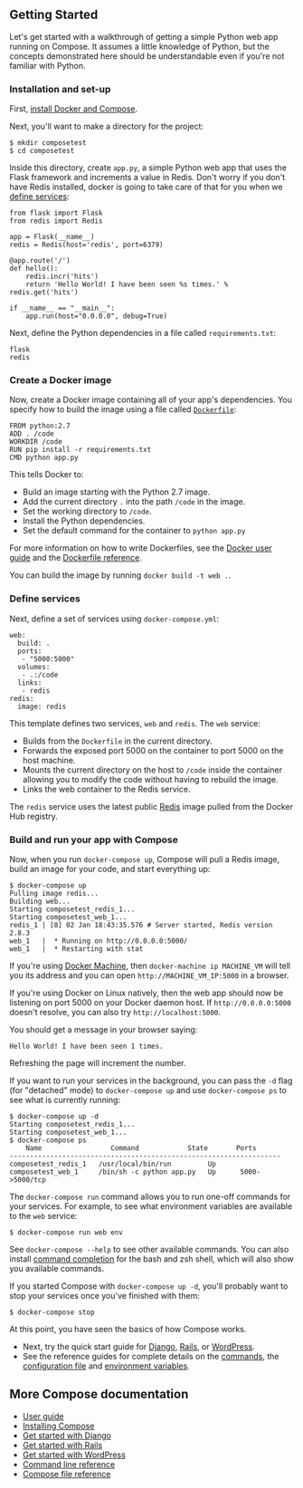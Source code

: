 <!--[metadata]>
+++
title = "Getting Started"
description = "Getting started with Docker Compose"
keywords = ["documentation, docs,  docker, compose, orchestration, containers"]
[menu.main]
parent="smn_workw_compose"
weight=3
+++
<![end-metadata]-->


## Getting Started

Let's get started with a walkthrough of getting a simple Python web app running
on Compose. It assumes a little knowledge of Python, but the concepts
demonstrated here should be understandable even if you're not familiar with
Python.

### Installation and set-up

First, [install Docker and Compose](install.md).

Next, you'll want to make a directory for the project:

    $ mkdir composetest
    $ cd composetest

Inside this directory, create `app.py`, a simple Python web app that uses the Flask
framework and increments a value in Redis. Don't worry if you don't have Redis installed, docker is going to take care of that for you when we [define services](#define-services):

    from flask import Flask
    from redis import Redis

    app = Flask(__name__)
    redis = Redis(host='redis', port=6379)

    @app.route('/')
    def hello():
        redis.incr('hits')
        return 'Hello World! I have been seen %s times.' % redis.get('hits')

    if __name__ == "__main__":
        app.run(host="0.0.0.0", debug=True)

Next, define the Python dependencies in a file called `requirements.txt`:

    flask
    redis

### Create a Docker image

Now, create a Docker image containing all of your app's dependencies. You
specify how to build the image using a file called
[`Dockerfile`](http://docs.docker.com/reference/builder/):

    FROM python:2.7
    ADD . /code
    WORKDIR /code
    RUN pip install -r requirements.txt
    CMD python app.py

This tells Docker to:

* Build an image starting with the Python 2.7 image.
* Add the current directory `.` into the path `/code` in the image.
* Set the working directory to `/code`.
* Install the Python dependencies.
* Set the default command for the container to `python app.py`

For more information on how to write Dockerfiles, see the [Docker user guide](https://docs.docker.com/userguide/dockerimages/#building-an-image-from-a-dockerfile) and the [Dockerfile reference](http://docs.docker.com/reference/builder/).

You can build the image by running `docker build -t web .`.

### Define services

Next, define a set of services using `docker-compose.yml`:

    web:
      build: .
      ports:
       - "5000:5000"
      volumes:
       - .:/code
      links:
       - redis
    redis:
      image: redis

This template defines two services, `web` and `redis`. The `web` service:

* Builds from the `Dockerfile` in the current directory.
* Forwards the exposed port 5000 on the container to port 5000 on the host machine.
* Mounts the current directory on the host to `/code` inside the container allowing you to modify the code without having to rebuild the image.
* Links the web container to the Redis service.

The `redis` service uses the latest public [Redis](https://registry.hub.docker.com/_/redis/) image pulled from the Docker Hub registry.

### Build and run your app with Compose

Now, when you run `docker-compose up`, Compose will pull a Redis image, build an image for your code, and start everything up:

    $ docker-compose up
    Pulling image redis...
    Building web...
    Starting composetest_redis_1...
    Starting composetest_web_1...
    redis_1 | [8] 02 Jan 18:43:35.576 # Server started, Redis version 2.8.3
    web_1   |  * Running on http://0.0.0.0:5000/
    web_1   |  * Restarting with stat

If you're using [Docker Machine](https://docs.docker.com/machine), then `docker-machine ip MACHINE_VM` will tell you its address and you can open `http://MACHINE_VM_IP:5000` in a browser.

If you're using Docker on Linux natively, then the web app should now be listening on port 5000 on your Docker daemon host. If `http://0.0.0.0:5000` doesn't resolve, you can also try `http://localhost:5000`.

You should get a message in your browser saying:

`Hello World! I have been seen 1 times.`

Refreshing the page will increment the number.

If you want to run your services in the background, you can pass the `-d` flag
(for "detached" mode) to `docker-compose up` and use `docker-compose ps` to
see what is currently running:

    $ docker-compose up -d
    Starting composetest_redis_1...
    Starting composetest_web_1...
    $ docker-compose ps
	    Name                 Command            State       Ports
    -------------------------------------------------------------------
    composetest_redis_1   /usr/local/bin/run         Up
    composetest_web_1     /bin/sh -c python app.py   Up      5000->5000/tcp

The `docker-compose run` command allows you to run one-off commands for your
services. For example, to see what environment variables are available to the
`web` service:

    $ docker-compose run web env

See `docker-compose --help` to see other available commands. You can also install [command completion](completion.md) for the bash and zsh shell, which will also show you available commands.

If you started Compose with `docker-compose up -d`, you'll probably want to stop
your services once you've finished with them:

    $ docker-compose stop

At this point, you have seen the basics of how Compose works.

- Next, try the quick start guide for [Django](django.md),
  [Rails](rails.md), or [WordPress](wordpress.md).
- See the reference guides for complete details on the [commands](./reference/index.md), the
  [configuration file](compose-file.md) and [environment variables](env.md).

## More Compose documentation

- [User guide](/)
- [Installing Compose](install.md)
- [Get started with Django](django.md)
- [Get started with Rails](rails.md)
- [Get started with WordPress](wordpress.md)
- [Command line reference](./reference/index.md)
- [Compose file reference](compose-file.md)
